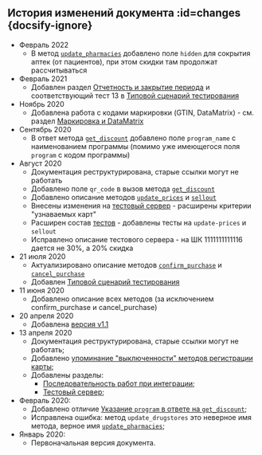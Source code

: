 ## История изменений документа :id=changes {docsify-ignore}

* Февраль 2022
  * В метод [`update_pharmacies`](/methods/update_pharmacies.md) добавлено поле `hidden` для сокрытия аптек (от пациентов), при этом скидки там продолжат рассчитываться
* Февраль 2021
  * Добавлен раздел [Отчетность и закрытие периода](/reporting.md) и соответствующий тест 13 в [Типовой сценарий тестирования](/test-cases.md)
* Ноябрь 2020
  * Добавлена работа с кодами маркировки (GTIN, DataMatrix) - см. раздел [Маркировка и DataMatrix](/datamatrix)
* Сентябрь 2020
  * В ответ метода [`get_discount`](/methods/get_discount.md) добавлено поле `program_name` с наименованием программы (помимо уже имеющегося поля `program` с кодом программы)
* Август 2020
  * Документация реструктурирована, старые ссылки могут не работать
  * Добавлено поле `qr_code` в вызов метода [`get_discount`](/methods/get_discount.md)
  * Добавлено описание методов [`update_prices`](/methods/update_prices.md) и [`sellout`](/methods/sellout.md)
  * Внесены изменения на [тестовый сервер](/test-server.md) - расширены критерии "узнаваемых карт"
  * Расширен состав [тестов](/test-cases.md) - добавлены тесты на `update-prices` и `sellout`
  * Исправлено описание тестового сервера - на ШК 1111111111116 дается не 30%, а 20% скидка
* 21 июля 2020
  * Актуализировано описание методов [`confirm_purchase`](/methods/confirm_purchase.md) и [`cancel_purchase`](/methods/cancel_purchase.md)
  * Добавлен [Типовой сценарий тестирования](/test-cases.md)
* 11 июня 2020
  * Добавлено описание всех методов (за исключением confirm_purchase и cancel_purchase)
* 20 апреля 2020
  * Добавлена [версия v1.1](/connect.md#api-versions)
* 13 апреля 2020
  * Документация реструктурирована, старые ссылки могут не работать;
  * Добавлено [упоминание "выключенности" методов регистрации карты](/like_changes.md#register);
  * Добавлены разделы:
      * [Последовательность работ при интеграции](/howto.md);
      * [Тестовый сервер](/test-server.md);
* Февраль 2020:
  * Добавлено отличие [Указание `program` в ответе на `get_discount`](/like_changes#program-in-get-discount);
  * Исправлена ошибка: метод `update_drugstores` это неверное имя метода, верное имя  [`update_pharmacies`](/like_changes#update_pharmacies);
* Январь 2020:
  * Первоначальная версия документа.
